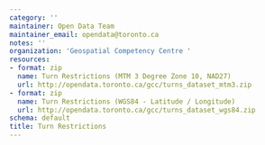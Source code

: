 ```yaml
---
category: ''
maintainer: Open Data Team
maintainer_email: opendata@toronto.ca
notes: ''
organization: 'Geospatial Competency Centre '
resources:
- format: zip
  name: Turn Restrictions (MTM 3 Degree Zone 10, NAD27)
  url: http://opendata.toronto.ca/gcc/turns_dataset_mtm3.zip
- format: zip
  name: Turn Restrictions (WGS84 - Latitude / Longitude)
  url: http://opendata.toronto.ca/gcc/turns_dataset_wgs84.zip
schema: default
title: Turn Restrictions
---
```

